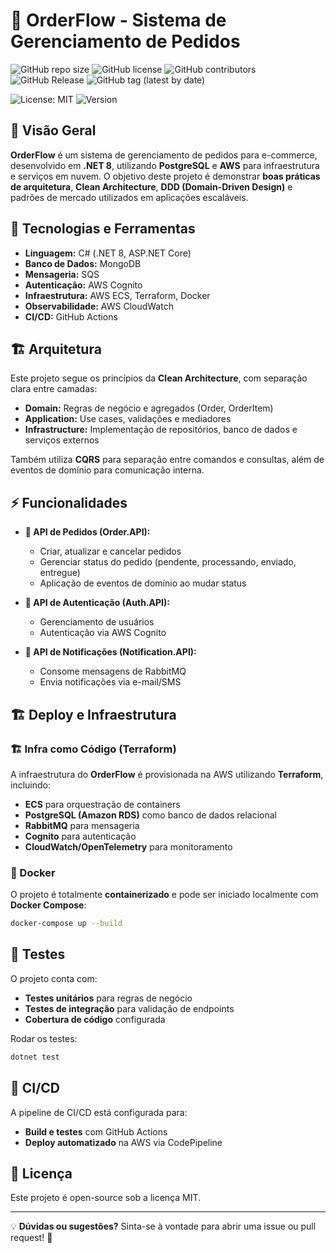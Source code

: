# 🛒 OrderFlow - Sistema de Gerenciamento de Pedidos

![GitHub repo size](https://img.shields.io/github/repo-size/Peduxx/OrderFlow)
![GitHub license](https://img.shields.io/github/license/Peduxx/OrderFlow)
![GitHub contributors](https://img.shields.io/github/contributors/Peduxx/OrderFlow)
![GitHub Release](https://img.shields.io/github/v/release/Peduxx/OrderFlow)
![GitHub tag (latest by date)](https://img.shields.io/github/v/tag/Peduxx/OrderFlow)

![License: MIT](https://img.shields.io/badge/License-MIT-blue.svg)
![Version](https://img.shields.io/badge/version-1.0.0-blue.svg)

## 📌 Visão Geral

**OrderFlow** é um sistema de gerenciamento de pedidos para e-commerce, desenvolvido em **.NET 8**, utilizando **PostgreSQL** e **AWS** para infraestrutura e serviços em nuvem. O objetivo deste projeto é demonstrar **boas práticas de arquitetura**, **Clean Architecture**, **DDD (Domain-Driven Design)** e padrões de mercado utilizados em aplicações escaláveis.

## 🚀 Tecnologias e Ferramentas

- **Linguagem:** C# (.NET 8, ASP.NET Core)
- **Banco de Dados:** MongoDB
- **Mensageria:** SQS
- **Autenticação:** AWS Cognito
- **Infraestrutura:** AWS ECS, Terraform, Docker
- **Observabilidade:** AWS CloudWatch
- **CI/CD:** GitHub Actions

## 🏗️ Arquitetura

Este projeto segue os princípios da **Clean Architecture**, com separação clara entre camadas:

- **Domain:** Regras de negócio e agregados (Order, OrderItem)
- **Application:** Use cases, validações e mediadores
- **Infrastructure:** Implementação de repositórios, banco de dados e serviços externos

Também utiliza **CQRS** para separação entre comandos e consultas, além de eventos de domínio para comunicação interna.

## ⚡ Funcionalidades

- **📌 API de Pedidos (Order.API):**

  - Criar, atualizar e cancelar pedidos
  - Gerenciar status do pedido (pendente, processando, enviado, entregue)
  - Aplicação de eventos de domínio ao mudar status

- **🔐 API de Autenticação (Auth.API):**

  - Gerenciamento de usuários
  - Autenticação via AWS Cognito

- **📩 API de Notificações (Notification.API):**
  - Consome mensagens de RabbitMQ
  - Envia notificações via e-mail/SMS

## 🏗️ Deploy e Infraestrutura

### 🏗️ Infra como Código (Terraform)

A infraestrutura do **OrderFlow** é provisionada na AWS utilizando **Terraform**, incluindo:

- **ECS** para orquestração de containers
- **PostgreSQL (Amazon RDS)** como banco de dados relacional
- **RabbitMQ** para mensageria
- **Cognito** para autenticação
- **CloudWatch/OpenTelemetry** para monitoramento

### 🐳 Docker

O projeto é totalmente **containerizado** e pode ser iniciado localmente com **Docker Compose**:

```sh
docker-compose up --build
```

## 🔬 Testes

O projeto conta com:

- **Testes unitários** para regras de negócio
- **Testes de integração** para validação de endpoints
- **Cobertura de código** configurada

Rodar os testes:

```sh
dotnet test
```

## 🔧 CI/CD

A pipeline de CI/CD está configurada para:

- **Build e testes** com GitHub Actions
- **Deploy automatizado** na AWS via CodePipeline

## 📜 Licença

Este projeto é open-source sob a licença MIT.

---

💡 **Dúvidas ou sugestões?** Sinta-se à vontade para abrir uma issue ou pull request! 🚀
